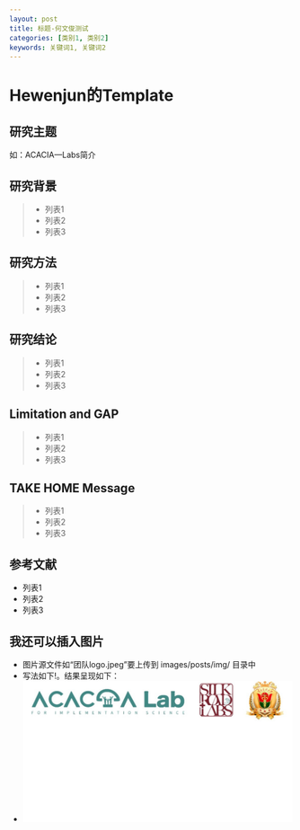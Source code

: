 ```yaml
---
layout: post
title: 标题-何文俊测试   
categories: [类别1, 类别2]
keywords: 关键词1, 关键词2
---
```


# Hewenjun的Template

## 研究主题

如：ACACIA—Labs简介

## 研究背景

>* 列表1
>* 列表2
>* 列表3

## 研究方法
>* 列表1
>* 列表2
>* 列表3

## 研究结论
>* 列表1
>* 列表2
>* 列表3

## Limitation and GAP
>* 列表1
>* 列表2
>* 列表3

## TAKE HOME Message
>* 列表1
>* 列表2
>* 列表3

## 参考文献

* 列表1
* 列表2
* 列表3

## 我还可以插入图片

* 图片源文件如“团队logo.jpeg”要上传到 images/posts/img/ 目录中
* 写法如下\![](/images/posts/img/团队logo.jpeg)。结果呈现如下：
* ![](/images/posts/img/团队logo.jpeg)

　　

